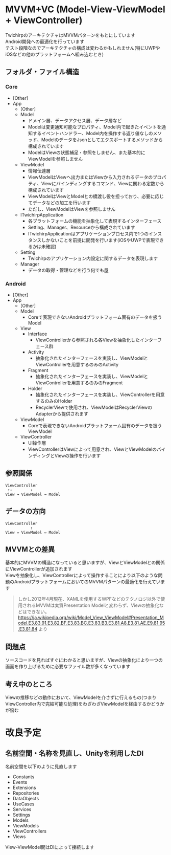 # MVVM+VC (Model-View-ViewModel + ViewController)
TwichirpのアーキテクチャはMVVMパターンをもとにしています  
Android開発への最適化を行っています  
テスト段階なのでアーキテクチャの構成は変わるかもしれません(特にUWPやiOSなどの他のプラットフォームへ組み込むとき)

## フォルダ・ファイル構造

### Core
- [Other]
- App
  - [Other]
  - Model
     - ドメイン層、データアクセス層、データ層など
     - Modelは変更通知可能なプロパティ、Model内で起きたイベントを通知するイベントハンドラー、Model内を操作する返り値なしのメソッド、ModelのデータをJsonとしてエクスポートするメソッドから構成されています
     - ModelはViewの状態補足・参照をしません、また基本的にViewModelを参照しません
  - ViewModel
     - 情報伝達層
     - ViewModelはViewへ出力またはViewから入力されるデータのプロパティ、Viewにバインディングするコマンド、Viewに関わる定数から構成されています
     - ViewModelはViewとModelとの橋渡し役を担っており、必要に応じてデータなどの加工を行います
     - ただし、ViewModelはViewを参照しません
  - ITwichirpApplication
     - 各プラットフォームの機能を抽象化して表現するインターフェース
     - Setting、Manager、Resourceから構成されています
     - ITwichirpApplicationはアプリケーションプロセス内で1つのインスタンスしかないことを前提に開発を行います(iOSやUWPで表現できるかは未確認)
  - Setting
     - Twichirpのアプリケーション内設定に関するデータを表現します 
  - Manager
     - データの取得・管理などを行う何でも屋 

### Android
- [Other]
- App
  - [Other]
  - Model
    - Coreで表現できないAndroidプラットフォーム固有のデータを扱うModel
  - View
    - Interface
      - ViewControllerから参照される各Viewを抽象化したインターフェース群
    - Activity
      - 抽象化されたインターフェースを実装し、ViewModelとViewControllerを用意するのみのActivity 
    - Fragment
      - 抽象化されたインターフェースを実装し、ViewModelとViewControllerを用意するのみのFragment 
    - Holder 
      - 抽象化されたインターフェースを実装し、ViewControllerを用意するのみのHolder
      - RecyclerViewで使用され、ViewModelはRecyclerViewのAdapterから提供されます
  - ViewModel
    - Coreで表現できないAndroidプラットフォーム固有のデータを扱うViewModel 
  - ViewController
    - UI操作層
    - ViewControllerはViewによって用意され、ViewとViewModelのバインディングとViewの操作を行います

## 参照関係
~~~
ViewController
 ↑↓        ↓
View → ViewModel → Model
~~~

## データの方向
~~~
ViewController
           ↑
View ⇔ ViewModel ⇔ Model
~~~


## MVVMとの差異
基本的にMVVMの構造になっていると思いますが、ViewとViewModelとの関係にViewControllerが追加されます  
Viewを抽象化し、ViewControllerによって操作することにより以下のような問題のAndroidプラットフォームにおいてのMVVMパターンの最適化を行えています
> しかし2012年4月現在、XAMLを使用するWPFなどのテクノロジ以外で使用されるMVVMは実質Presentation Modelと変わらず、Viewの抽象化などはできない。
> https://ja.wikipedia.org/wiki/Model_View_ViewModel#Presentation_Model.E3.83.91.E3.82.BF.E3.83.BC.E3.83.B3.E3.81.A8.E3.81.AE.E9.81.95.E3.81.84 より

## 問題点
ソースコードを見ればすぐにわかると思いますが、Viewの抽象化により一つの画面を作り上げるために必要なファイル数が多くなっています

## 考え中のところ
Viewの推移などの動作において、ViewModelを介さずに行えるもの(つまりViewController内で完結可能な処理)をわざわざViewModelを経由するかどうかが悩む

# 改良予定
## 名前空間・名称を見直し、Unityを利用したDI

名前空間を以下のように見直します
- Constants
- Events
- Extensions
- Repositories
- DataObjects
- UseCases
- Services
- Settings
- Models
- ViewModels
- ViewControllers
- Views

View-ViewModel間はDIによって接続します